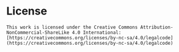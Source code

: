 # License

    This work is licensed under the Creative Commons Attribution-NonCommercial-ShareLike 4.0 International: 
    [https://creativecommons.org/licenses/by-nc-sa/4.0/legalcode] (https://creativecommons.org/licenses/by-nc-sa/4.0/legalcode)
